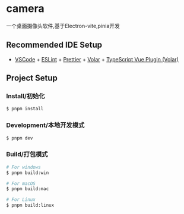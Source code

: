 # camera

一个桌面摄像头软件,基于Electron-vite,pinia开发

## Recommended IDE Setup

- [VSCode](https://code.visualstudio.com/) + [ESLint](https://marketplace.visualstudio.com/items?itemName=dbaeumer.vscode-eslint) + [Prettier](https://marketplace.visualstudio.com/items?itemName=esbenp.prettier-vscode) + [Volar](https://marketplace.visualstudio.com/items?itemName=Vue.volar) + [TypeScript Vue Plugin (Volar)](https://marketplace.visualstudio.com/items?itemName=Vue.vscode-typescript-vue-plugin)

## Project Setup

### Install/初始化

```bash
$ pnpm install
```

### Development/本地开发模式

```bash
$ pnpm dev
```

### Build/打包模式

```bash
# For windows
$ pnpm build:win

# For macOS
$ pnpm build:mac

# For Linux
$ pnpm build:linux
```
